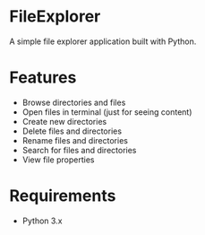 # FileExplorer

A simple file explorer application built with Python.

# Features
- Browse directories and files
- Open files in terminal (just for seeing content)
- Create new directories
- Delete files and directories
- Rename files and directories
- Search for files and directories
- View file properties

# Requirements
- Python 3.x

